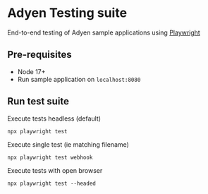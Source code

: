 # Adyen Testing suite

End-to-end testing of Adyen sample applications using [Playwright](https://playwright.dev/)

## Pre-requisites

* Node 17+
* Run sample application on `localhost:8080`

## Run test suite


Execute tests headless (default)

```
npx playwright test
```

Execute single test (ie matching filename)

```
npx playwright test webhook 
```

Execute tests with open browser 

```
npx playwright test --headed 
```

